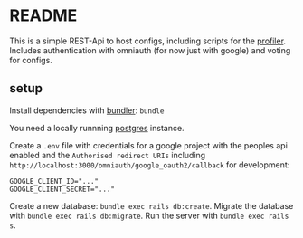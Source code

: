 # README
This is a simple REST-Api to host configs, including scripts for the [profiler](https://github.com/codeuniversity/ppp-profiler).
Includes authentication with omniauth (for now just with google) and voting for configs. 

## setup

Install dependencies with [bundler](https://bundler.io/): `bundle`

You need a locally runnning [postgres](https://www.postgresql.org/) instance.

Create a `.env` file with credentials for a google project with the peoples api enabled and the `Authorised redirect URIs` including `http://localhost:3000/omniauth/google_oauth2/callback` for development:
```
GOOGLE_CLIENT_ID="..."
GOOGLE_CLIENT_SECRET="..."
```


Create a new database: `bundle exec rails db:create`.
Migrate the database with `bundle exec rails db:migrate`.
Run the server with `bundle exec rails s`.

